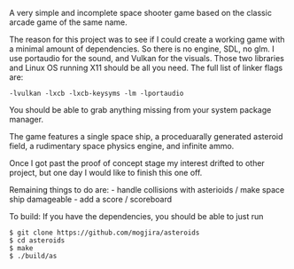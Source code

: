 A very simple and incomplete space shooter game based on the classic arcade game of the same name.

The reason for this project was to see if I could create a working game with a minimal amount of dependencies. So there is no engine, SDL, no glm. I use portaudio for the sound, and Vulkan for the visuals. Those two libraries and Linux OS running X11 should be all you need. The full list of linker flags are:

`-lvulkan -lxcb -lxcb-keysyms -lm -lportaudio`

You should be able to grab anything missing from your system package manager.

The game features a single space ship, a proceduarally generated asteroid field, a rudimentary space physics engine, and infinite ammo.

Once I got past the proof of concept stage my interest drifted to other project, but one day I would like to finish this one off.

Remaining things to do are:
    - handle collisions with asterioids / make space ship damageable
    - add a score / scoreboard

To build:
If you have the dependencies, you should be able to just run

```
$ git clone https://github.com/mogjira/asteroids
$ cd asteroids
$ make
$ ./build/as
```
